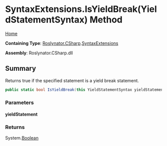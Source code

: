 <a name="_top"></a>

# SyntaxExtensions\.IsYieldBreak\(YieldStatementSyntax\) Method

[Home](../../../../README.md#_top)

**Containing Type**: [Roslynator.CSharp](../../README.md#_top)\.[SyntaxExtensions](../README.md#_top)

**Assembly**: Roslynator\.CSharp\.dll

## Summary

Returns true if the specified statement is a yield break statement\.

```csharp
public static bool IsYieldBreak(this YieldStatementSyntax yieldStatement)
```

### Parameters

#### yieldStatement

### Returns

System\.[Boolean](https://docs.microsoft.com/en-us/dotnet/api/system.boolean)

